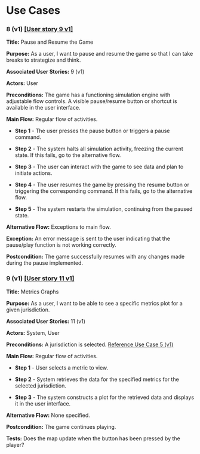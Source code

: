# Use Cases

### 8 (v1) [[User story 9 v1]](user_stories.md)

**Title:** Pause and Resume the Game

**Purpose:** As a user, I want to pause and resume the game so that I can take breaks to strategize and think.

**Associated User Stories:** 9 (v1)
  
**Actors:** User  

**Preconditions:** The game has a functioning simulation engine with adjustable flow controls. A visible pause/resume button or shortcut is available in the user interface.

**Main Flow:** Regular flow of activities.

- **Step 1** - The user presses the pause button or triggers a pause command.  

- **Step 2** - The system halts all simulation activity, freezing the current state. If this fails, go to the alternative flow.  

- **Step 3** - The user can interact with the game to see data and plan to initiate actions.  

- **Step 4** - The user resumes the game by pressing the resume button or triggering the corresponding command. If this fails, go to the alternative flow.  

- **Step 5** - The system restarts the simulation, continuing from the paused state.  

**Alternative Flow:** Exceptions to main flow.

**Exception:** An error message is sent to the user indicating that the pause/play function is not working correctly.  

**Postcondition:** The game successfully resumes with any changes made during the pause implemented.



### 9 (v1) [[User story 11 v1]](user_stories.md)

**Title:** Metrics Graphs

**Purpose:** As a user, I want to be able to see a specific metrics plot for a given jurisdiction.

**Associated User Stories:** 11 (v1)  

**Actors:** System, User  

**Preconditions:** A jurisdiction is selected. [Reference Use Case 5 (v1)](../sprint_2/use_cases.md)

**Main Flow:** Regular flow of activities.

- **Step 1** - User selects a metric to view.  

- **Step 2** - System retrieves the data for the specified metrics for the selected jurisdiction.  

- **Step 3** - The system constructs a plot for the retrieved data and displays it in the user interface.  

**Alternative Flow:** None specified.

**Postcondition:** The game continues playing.

**Tests:** Does the map update when the button has been pressed by the player?
